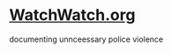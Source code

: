 
  <h1><a href="https://watchwatch.org">WatchWatch.org</a></h1>
  <p>documenting unnceessary police violence
</p>
